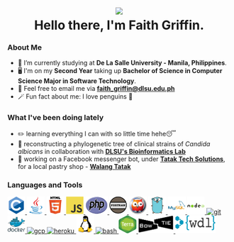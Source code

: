 <h1 align="center"><img src="https://c.tenor.com/TdXGUNE47FgAAAAi/mandalorian-baby-yoda.gif" width="300px">
<br>Hello there, I'm Faith Griffin.</h1>
 
### About Me
- 📗 I’m currently studying at **De La Salle University - Manila, Philippines**. 
- 🖥️ I'm on my **Second Year** taking up **Bachelor of Science in Computer Science Major in Software Technology**.
- 📧 Feel free to email me via **faith_griffin@dlsu.edu.ph**
- 🪄 Fun fact about me: I love penguins 🐧

### What I've been doing lately
- ✏️ learning everything I can with so little time hehe😴
- 🧬 reconstructing a phylogenetic tree of clinical strains of _Candida albicans_ in collaboration with **[DLSU's Bioinformatics Lab](https://bioinfodlsu.com/)**
- 📨 working on a Facebook messenger bot, under **[Tatak Tech Solutions](https://www.facebook.com/tataktech)**, for a local pastry shop - **[Walang Tatak](https://www.facebook.com/WalangTatak)**

### Languages and Tools
<p align="left"> 
 <a href="https://www.cprogramming.com/" target="_blank" rel="noreferrer"> <img src="https://raw.githubusercontent.com/devicons/devicon/master/icons/c/c-original.svg" alt="c" width="40" height="40"/> </a>
<a href="https://www.java.com" target="_blank" rel="noreferrer"> <img src="https://raw.githubusercontent.com/devicons/devicon/master/icons/java/java-original.svg" alt="java" width="40" height="40"/> </a>
 <a href="https://www.w3.org/html/" target="_blank" rel="noreferrer"> <img src="https://raw.githubusercontent.com/devicons/devicon/master/icons/html5/html5-original-wordmark.svg" alt="html5" width="40" height="40"/> </a> 
<a href="https://developer.mozilla.org/en-US/docs/Web/JavaScript" target="_blank" rel="noreferrer"> <img src="https://raw.githubusercontent.com/devicons/devicon/master/icons/javascript/javascript-original.svg" alt="javascript" width="40" height="40"/> </a> 
<a href="https://www.php.net/" target="_blank" rel="noreferrer"> <img src="Pictures/PHP.png" alt="PHP" width="50" height="40"/> </a> 
<a href="https://fortran-lang.org/" target="_blank" rel="noreferrer"> <img src="Pictures/Fortran.png" alt="fortran" width="40" height="40"/> </a> 
<a href="https://www.swi-prolog.org/" target="_blank" rel="noreferrer"> <img src="Pictures/Prolog.png" alt="prolog" width="40" height="40"/> </a>
 <a href="https://go.dev/" target="_blank" rel="noreferrer"> <img src="Pictures/Go.png" alt="go" width="40" height="40"/> </a>
<a href="https://www.mysql.com/" target="_blank" rel="noreferrer"> <img src="https://raw.githubusercontent.com/devicons/devicon/master/icons/mysql/mysql-original-wordmark.svg" alt="mysql" width="40" height="40"/> </a> 
<a href="https://nodejs.org" target="_blank" rel="noreferrer"> <img src="https://raw.githubusercontent.com/devicons/devicon/master/icons/nodejs/nodejs-original-wordmark.svg" alt="nodejs" width="40" height="40"/> </a> 
<a href="https://git-scm.com/" target="_blank" rel="noreferrer"> <img src="https://www.vectorlogo.zone/logos/git-scm/git-scm-icon.svg" alt="git" width="40" height="40"/> </a> 
<a href="https://www.docker.com/" target="_blank" rel="noreferrer"> <img src="https://raw.githubusercontent.com/devicons/devicon/master/icons/docker/docker-original-wordmark.svg" alt="docker" width="40" height="40"/> </a>
<a href="https://cloud.google.com" target="_blank" rel="noreferrer"> <img src="https://www.vectorlogo.zone/logos/google_cloud/google_cloud-icon.svg" alt="gcp" width="40" height="40"/> </a>
<a href="https://heroku.com" target="_blank" rel="noreferrer"> <img src="https://www.vectorlogo.zone/logos/heroku/heroku-icon.svg" alt="heroku" width="40" height="40"/> </a> 
<a href="https://www.linux.org/" target="_blank" rel="noreferrer"> <img src="https://raw.githubusercontent.com/devicons/devicon/master/icons/linux/linux-original.svg" alt="linux" width="40" height="40"/> </a> 
<a href="https://www.gnu.org/software/bash/" target="_blank" rel="noreferrer"> <img src="https://www.vectorlogo.zone/logos/gnu_bash/gnu_bash-icon.svg" alt="bash" width="40" height="40"/> </a>
<a href="https://terra.bio/" target="_blank" rel="noreferrer"> <img src="Pictures/TerraBio.png" alt="terrabio" width="40" height="40"/> </a> 
<a href="http://bowtie-bio.sourceforge.net/index.shtml" target="_blank" rel="noreferrer"> <img src="Pictures/BowTie.png" alt="bowtie" width="80" height="40"/> </a>
<a href="https://openwdl.org/#" target="_blank" rel="noreferrer"> <img src="Pictures/WDL.png" alt="wdl" width="90" height="40"/> </a>
</p>
